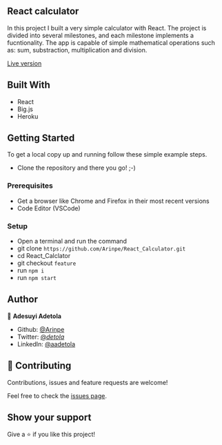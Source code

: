## React calculator

In this project I built a very simple calculator with React. The project is divided into several milestones, and each milestone implements a fucntionality. The app is capable of simple mathematical operations such as: sum, substraction, multiplication and division.

[Live version](https://safe-bastion-29534.herokuapp.com/)

## Built With

- React
- Big.js
- Heroku

## Getting Started

To get a local copy up and running follow these simple example steps.

- Clone the repository and there you go! ;-)

### Prerequisites

- Get a browser like Chrome and Firefox in their most recent versions
- Code Editor (VSCode)

### Setup

- Open a terminal and run the command 
- git clone `https://github.com/Arinpe/React_Calculator.git`
- cd React_Calclator
- git checkout `feature`
- run `npm i`
- run `npm start`

## Author

👤 **Adesuyi Adetola**

- Github: [@Arinpe](https://github.com/Arinpe)
- Twitter: [@_detola_](https://twitter.com/_detola_)
- LinkedIn: [@aadetola](https://www.linkedin.com/in/aadetola)

## 🤝 Contributing

Contributions, issues and feature requests are welcome!

Feel free to check the [issues page](https://github.com/Arinpe/React_Calculator/issues).

## Show your support

Give a ⭐️ if you like this project!
